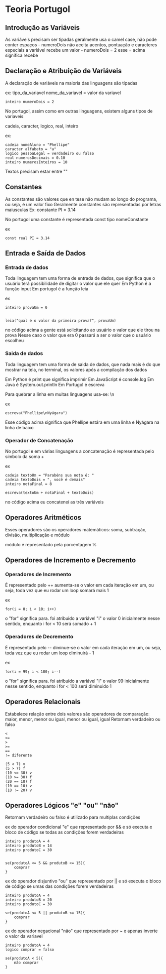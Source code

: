# Teoria Portugol

## Introdução as Variáveis 

As variáveis precisam ser tipadas 
geralmente usa o camel case, não pode conter espaços - numeroDois
não aceita acentos, pontuação e caracteres especiais 
a variável recebe um valor  - numeroDois = 2
esse = acima significa recebe

## Declaração e Atribuição de Variáveis

A declaração de variáveis na maioria das linguagens são tipadas 

ex: tipo_da_variavel nome_da_variavel = valor da variavel
```
inteiro numeroDois = 2
```

No portugol, assim como em outras linguagens, existem alguns tipos de variaveis 

cadeia, caracter, logico, real, inteiro 

ex:
```
cadeia nomeAluno = "Phellipe"
caracter alfabeto = "a"
logico pessoaLegal = verdadeiro ou falso
real numerosDecimais = 0.10
inteiro numerosInteiros = 10
```

Textos precisam estar entre ""

## Constantes

As constantes são valores que en tese não mudam ao longo do programa, ou seja, é um valor fixo 
Geralmente constantes são representadas por letras maiusculas 
Ex: constante PI = 3.14

No portugol uma constante é representada 
const tipo nomeConstante

ex
```
const real PI = 3.14
```

## Entrada e Saída de Dados

### Entrada de dados

Toda linguagem tem uma forma de entrada de dados, que significa que o usuário terá possibilidade de digitar o valor que ele quer 
Em Python é a função input
Em portugol é a função leia

ex 
```
inteiro provaUm = 0


leia("qual é o valor da primeira prova?", provaUm)
```

no código acima a gente está solicitando ao usuário o valor que ele tirou na prova
Nesse caso o valor que era 0 passará a ser o valor que o usuário escolheu

### Saida de dados

Toda linguagem tem uma forma de saida de dados, que nada mais é do que mostrar na tela, no terminal, os valores após a compilação dos dados

Em Python é print que significa imprimir
Em JavaScript é console.log 
Em Java é System.out.println
Em Portugol é escreva

Para quebrar a linha em muitas linguagens usa-se: \n

ex 
```
escreva("Phellipe\nNyágara")
```
Esse código acima significa que Phellipe estára em uma linha e Nyágara na linha de baixo

### Operador de Concatenação

No portugol e em várias linguagens a concatenação é representada pelo símbolo da soma +

ex
```
cadeia textoUm = "Parabéns sua nota é: "
cadeia textoDois = ", você é demais"
inteiro notaFinal = 8

escreva(textoUm + notaFinal + textoDois)
```

no código acima eu concatenei as três variáveis

## Operadores Aritméticos

Esses operadores são os operadores matemáticos: soma, subtração, divisão, multiplicação e módulo

módulo é representado pela porcentagem %


## Operadores de Incremento e Decremento

### Operadores de Incremento

É representado pelo ++
aumenta-se o valor em cada iteração em um, ou seja, toda vez que eu rodar um loop somará mais 1

ex 
```
for(i = 0; i < 10; i++)
```

o "for" significa para.
foi atribuido a variável "i" o valor 0 inicialmente
nesse sentido, enquanto i for < 10 será somado + 1


### Operadores de Decremento

É representado pelo --
diminue-se o valor em cada iteração em um, ou seja, toda vez que eu rodar um loop diminuirá - 1

ex 
```
for(i = 99; i < 100; i--)
```

o "for" significa para.
foi atribuido a variável "i" o valor 99 inicialmente
nesse sentido, enquanto i for < 100 será diminuido 1

## Operadores Relacionais

Estabelece relação entre dois valores 
são operadores de comparação: maior, menor, menor ou igual, menor ou igual, igual
Retornam verdadeiro ou falso
```
<
<=
>
>=
==
!= diferente
```
```
(5 < 7) v
(5 > 7) f
(10 <= 30) v
(10 >= 30) f
(20 == 10) f
(10 == 10) v
(10 != 20) v
```

## Operadores Lógicos "e" "ou" "não"

Retornam verdadeiro ou falso
é utilizado para multiplas condições 

ex do operador condicional "e" que representado por && e só executa o bloco de código se todas as condições forem verdadeiras 

```
inteiro produtoA = 4
inteiro produtoB = 14
inteiro produtoC = 30


se(produtoA <= 5 && produtoB <= 15){
    comprar
}
```

ex do operador disjuntivo "ou" que representado por || e só executa o bloco de código se umas das condições forem verdadeiras 

```
inteiro produtoA = 4
inteiro produtoB = 20
inteiro produtoC = 30

se(produtoA <= 5 || produtoB <= 15){
    comprar
}
```

ex do operador negacional "não" que representado por ~ e apenas inverte o valor da variavel

```
inteiro produtoA = 4
logico comprar = falso

se(produtoA < 5){
    não comprar
}
```